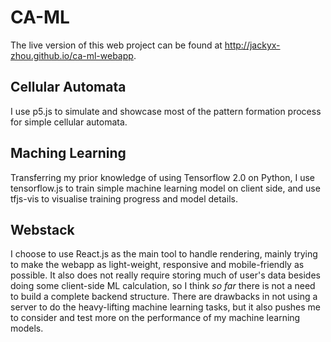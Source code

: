 # CA-ML
The live version of this web project can be found at http://jackyx-zhou.github.io/ca-ml-webapp.

## Cellular Automata

I use p5.js to simulate and showcase most of the pattern formation process for simple cellular automata.

## Maching Learning

Transferring my prior knowledge of using Tensorflow 2.0 on Python, I use tensorflow.js to train simple machine learning model on client side, and use tfjs-vis to visualise training progress and model details.

## Webstack

I choose to use React.js as the main tool to handle rendering, mainly trying to make the webapp as light-weight, responsive and mobile-friendly as possible. It also does not really require storing much of user's data besides doing some client-side ML calculation, so I think *so far* there is not a need to build a complete backend structure. There are drawbacks in not using a server to do the heavy-lifting machine learning tasks, but it also pushes me to consider and test more on the performance of my machine learning models.

